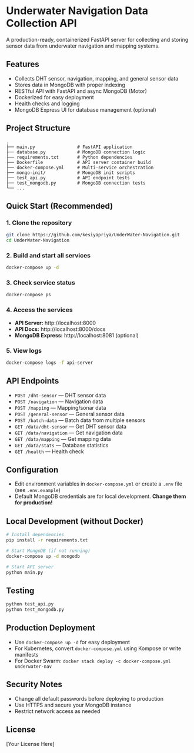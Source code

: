 # Underwater Navigation Data Collection API

A production-ready, containerized FastAPI server for collecting and storing sensor data from underwater navigation and mapping systems.

## Features
- Collects DHT sensor, navigation, mapping, and general sensor data
- Stores data in MongoDB with proper indexing
- RESTful API with FastAPI and async MongoDB (Motor)
- Dockerized for easy deployment
- Health checks and logging
- MongoDB Express UI for database management (optional)

## Project Structure
```
.
├── main.py                # FastAPI application
├── database.py            # MongoDB connection logic
├── requirements.txt       # Python dependencies
├── Dockerfile             # API server container build
├── docker-compose.yml     # Multi-service orchestration
├── mongo-init/            # MongoDB init scripts
├── test_api.py            # API endpoint tests
├── test_mongodb.py        # MongoDB connection tests
└── ...
```

## Quick Start (Recommended)

### 1. Clone the repository
```bash
git clone https://github.com/kesiyapriya/UnderWater-Navigation.git
cd UnderWater-Navigation
```

### 2. Build and start all services
```bash
docker-compose up -d
```

### 3. Check service status
```bash
docker-compose ps
```

### 4. Access the services
- **API Server:** http://localhost:8000
- **API Docs:** http://localhost:8000/docs
- **MongoDB Express:** http://localhost:8081 (optional)

### 5. View logs
```bash
docker-compose logs -f api-server
```

## API Endpoints
- `POST /dht-sensor` — DHT sensor data
- `POST /navigation` — Navigation data
- `POST /mapping` — Mapping/sonar data
- `POST /general-sensor` — General sensor data
- `POST /batch-data` — Batch data from multiple sensors
- `GET /data/dht-sensor` — Get DHT sensor data
- `GET /data/navigation` — Get navigation data
- `GET /data/mapping` — Get mapping data
- `GET /data/stats` — Database statistics
- `GET /health` — Health check

## Configuration
- Edit environment variables in `docker-compose.yml` or create a `.env` file (see `.env.example`)
- Default MongoDB credentials are for local development. **Change them for production!**

## Local Development (without Docker)
```bash
# Install dependencies
pip install -r requirements.txt

# Start MongoDB (if not running)
docker-compose up -d mongodb

# Start API server
python main.py
```

## Testing
```bash
python test_api.py
python test_mongodb.py
```

## Production Deployment
- Use `docker-compose up -d` for easy deployment
- For Kubernetes, convert `docker-compose.yml` using Kompose or write manifests
- For Docker Swarm: `docker stack deploy -c docker-compose.yml underwater-nav`

## Security Notes
- Change all default passwords before deploying to production
- Use HTTPS and secure your MongoDB instance
- Restrict network access as needed

## License
[Your License Here]
